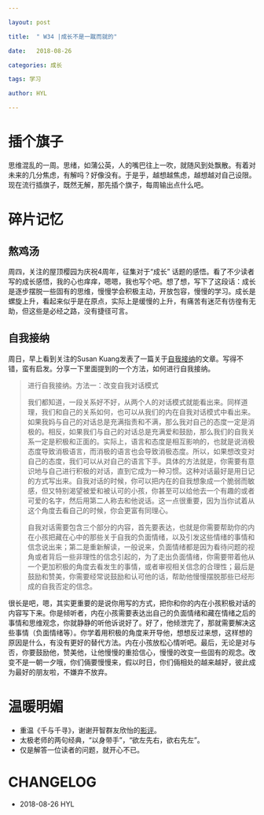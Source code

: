 ```yaml
---

layout: post

title:  " W34 |成长不是一蹴而就的"

date:   2018-08-26

categories: 成长

tags: 学习

author: HYL

---
```




# 插个旗子

思维混乱的一周。思绪，如蒲公英，人的嘴巴往上一吹，就随风到处飘散。有着对未来的几分焦虑，有解吗？好像没有。于是乎，越想越焦虑，越想越对自己设限。现在流行插旗子，既然无解，那先插个旗子，每周输出点什么吧。



# 碎片记忆

## 熬鸡汤

周四，关注的屋顶樱园为庆祝4周年，征集对于“成长” 话题的感悟。看了不少读者写的成长感悟，我的心也痒痒，嗯嗯，我也写个吧。想了想，写下了这段话：成长是逐步摆脱一些固有的思维，慢慢学会积极主动，开放包容，慢慢的学习。成长是螺旋上升，看起来似乎是在原点，实际上是缓慢的上升，有痛苦有迷茫有彷徨有无助，但这些是必经之路，没有捷径可言。



## 自我接纳

周日，早上看到关注的Susan Kuang发表了一篇关于[自我接纳](https://mp.weixin.qq.com/s/lisQCap1xwkrQSGu2mmJ5g)的文章。写得不错，蛮有启发。分享一下里面提到的一个方法，如何进行自我接纳。

> 进行自我接纳。方法一：改变自我对话模式 
>
> 我们都知道，一段关系好不好，从两个人的对话模式就能看出来。同样道理，我们和自己的关系如何，也可以从我们的内在自我对话模式中看出来。如果我妈与自己的对话总是充满指责和不满，那么我对自己的态度一定是消极的。相反，如果我们与自己的对话总是充满爱和鼓励，那么我们的自我关系一定是积极和正面的。实际上，语言和态度是相互影响的，也就是说消极态度导致消极语言，而消极的语言也会导致消极态度。所以，如果想改变对自己的态度，我们可以从对自己的语言下手。具体的方法就是，你需要有意识地与自己进行积极的对话，直到它成为一种习惯。这种对话最好是用日记的方式写出来。自我对话的时候，你可以把内在的自我想象成一个脆弱而敏感，但又特别渴望被爱和被认可的小孩，你甚至可以给他去一个有趣的或者可爱的名字，然后用第二人称去和他说话。这一点很重要，因为当你试着从这个角度去看自己的时候，你会更富有同理心。 
>
> 自我对话需要包含三个部分的内容，首先要表达，也就是你需要帮助你的内在小孩把藏在心中的那些关于自我的负面情绪，以及引发这些情绪的事情和信念说出来；第二是重新解读，一般说来，负面情绪都是因为看待问题的视角或者背后一些非理性的信念引起的，为了走出负面情绪，你需要带着他从一个更加积极的角度去看发生的事情，或者审视相关信念的合理性；最后是鼓励和赞美，你需要经常说鼓励和认可他的话，帮助他慢慢摆脱那些已经形成的自我否定的信念。





很长是吧，嗯，其实更重要的是说你用写的方式，把你和你的内在小孩积极对话的内容写下来。你是倾听者，内在小孩需要表达出自己的负面情绪和藏在情绪之后的事情和思维观念，你就静静的听他诉说好了。好了，他倾泄完了，那就需要解决这些事情（负面情绪等）。你学着用积极的角度来开导他，想想反过来想，这样想的原因是什么，有没有更好的替代方法。内在小孩放松心情听吧。最后，无论是对与否，你要鼓励他，赞美他，让他慢慢的重拾信心，慢慢的改变一些固有的观念。改变不是一朝一夕哦，你们倆要慢慢来，假以时日，你们倆相处的越来越好，彼此成为最好的朋友啦，不嫌弃不放弃。



# 温暖明媚

- 重温《千与千寻》，谢谢开智群友欣怡的[影评](https://mp.weixin.qq.com/s/Ql5ifIO6U1tMPq6EhyvdlA)。
- 太极老师的两句经典，“以身带手”，“欲左先右，欲右先左”。
- 仅是解答一位读者的问题，就开心不已。



# CHANGELOG

- 2018-08-26 HYL


